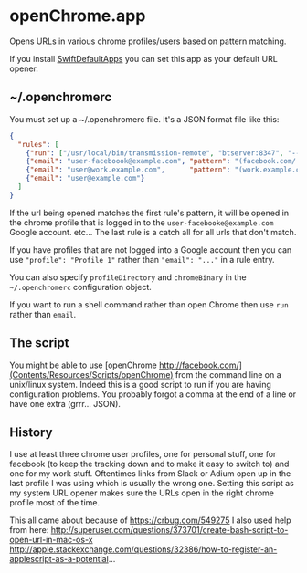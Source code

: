 # openChrome.app

Opens URLs in various chrome profiles/users based on pattern matching.

If you install [SwiftDefaultApps](https://github.com/Lord-Kamina/SwiftDefaultApps/releases) you can set this app as your default URL opener.

## ~/.openchromerc

You must set up a ~/.openchromerc file. It's a JSON format file like this:

```json
{
  "rules": [
    {"run": ["/usr/local/bin/transmission-remote", "btserver:8347", "--add", "%(url)s"], "pattern": "^magnet:"},
    {"email": "user-faceboook@example.com", "pattern": "(facebook.com/|fb.me/)"},
    {"email": "user@work.example.com",      "pattern": "(work.example.com|(docs|drive).google.com/)"},
    {"email": "user@example.com"}
  ]
}
```

If the url being opened matches the first rule's pattern, it will be opened in the chrome profile that is logged in to the `user-facebooke@example.com` Google account. etc...
The last rule is a catch all for all urls that don't match.

If you have profiles that are not logged into a Google account then you can use `"profile": "Profile 1"` rather than `"email": "..."` in a rule entry.

You can also specify `profileDirectory` and `chromeBinary` in the `~/.openchromerc` configuration object.

If you want to run a shell command rather than open Chrome then use `run` rather than `email`.

## The script

You might be able to use [openChrome http://facebook.com/](Contents/Resources/Scripts/openChrome) from the command line on a unix/linux system. Indeed this is a good script to run if you are having configuration problems. You probably forgot a comma at the end of a line or have one extra (grrr... JSON).

## History

I use at least three chrome user profiles, one for personal stuff, one for facebook (to keep the tracking down and to make it easy to switch to) and one for my work stuff. Oftentimes links from Slack or Adium open up in the last profile I was using which is usually the wrong one. Setting this script as my system URL opener makes sure the URLs open in the right chrome profile most of the time.

This all came about because of https://crbug.com/549275
I also used help from here:
http://superuser.com/questions/373701/create-bash-script-to-open-url-in-mac-os-x
http://apple.stackexchange.com/questions/32386/how-to-register-an-applescript-as-a-potential...
